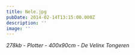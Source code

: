 ```yaml
---
title: Nele.jpg
pubDate: 2014-02-14T13:15:00.000Z
description: ''
image: ''
---
```

_278kb - Plotter - 400x90cm - De Velinx Tongeren_